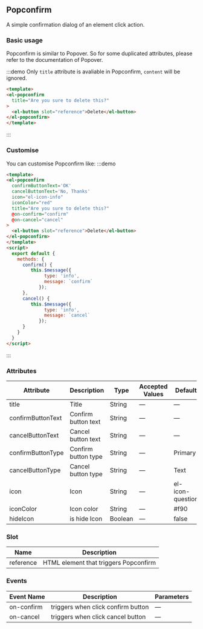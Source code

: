 ## Popconfirm 

A simple confirmation dialog of an element click action.

### Basic usage

Popconfirm is similar to Popover. So for some duplicated attributes, please refer to the documentation of Popover.

:::demo Only `title` attribute is avaliable in Popconfirm, `content` will be ignored.
```html
<template>
<el-popconfirm
  title="Are you sure to delete this?"
>
  <el-button slot="reference">Delete</el-button>
</el-popconfirm>
</template>
````
:::

### Customise
You can customise Popconfirm like:
:::demo
```html
<template>
<el-popconfirm
  confirmButtonText='OK'
  cancelButtonText='No, Thanks'
  icon="el-icon-info"
  iconColor="red"
  title="Are you sure to delete this?"
  @on-confirm="confirm"
  @on-cancel="cancel"
>
  <el-button slot="reference">Delete</el-button>
</el-popconfirm>
</template>
<script>
  export default {
    methods: {
      confirm() {
         this.$message({
              type: 'info',
              message: `confirm`
            });
      },
      cancel() {
         this.$message({
              type: 'info',
              message: `cancel`
            });
      }
    }
  }
</script>
```
:::

### Attributes
| Attribute      | Description          | Type      | Accepted Values       | Default  |
|--------------------|----------------------------------------------------------|-------------------|-------------|--------|
|  title              | Title | String | — | — |
|  confirmButtonText              | Confirm button text | String | — | — |
|  cancelButtonText              | Cancel button text | String | — | — |
|  confirmButtonType              | Confirm button type | String | — | Primary |
|  cancelButtonType              | Cancel button type | String | — | Text |
|  icon              | Icon | String | — | el-icon-question |
|  iconColor              | Icon color | String | — | #f90 |
|  hideIcon              | is hide Icon | Boolean | — | false |

### Slot
| Name | Description |
|--- | ---|
| reference | HTML element that triggers Popconfirm |

### Events
| Event Name | Description | Parameters |
|---------|--------|---------|
| on-confirm | triggers when click confirm button | — |
| on-cancel | triggers when click cancel button | — |